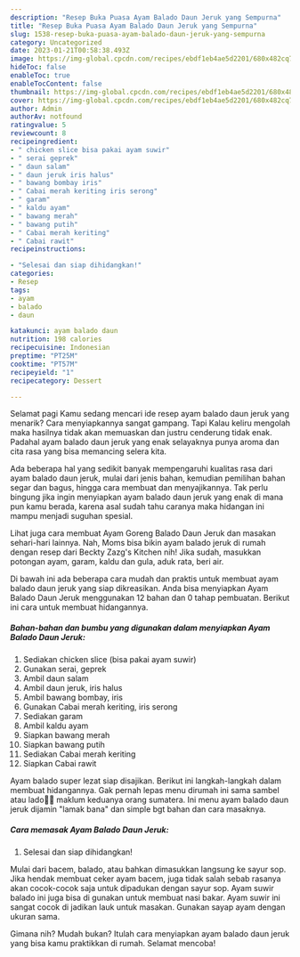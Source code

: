 ```yaml
---
description: "Resep Buka Puasa Ayam Balado Daun Jeruk yang Sempurna"
title: "Resep Buka Puasa Ayam Balado Daun Jeruk yang Sempurna"
slug: 1538-resep-buka-puasa-ayam-balado-daun-jeruk-yang-sempurna
category: Uncategorized
date: 2023-01-21T00:58:38.493Z
image: https://img-global.cpcdn.com/recipes/ebdf1eb4ae5d2201/680x482cq70/ayam-balado-daun-jeruk-foto-resep-utama.jpg
hideToc: false
enableToc: true
enableTocContent: false
thumbnail: https://img-global.cpcdn.com/recipes/ebdf1eb4ae5d2201/680x482cq70/ayam-balado-daun-jeruk-foto-resep-utama.jpg
cover: https://img-global.cpcdn.com/recipes/ebdf1eb4ae5d2201/680x482cq70/ayam-balado-daun-jeruk-foto-resep-utama.jpg
author: Admin
authorAv: notfound
ratingvalue: 5
reviewcount: 8
recipeingredient:
- " chicken slice bisa pakai ayam suwir"
- " serai geprek"
- " daun salam"
- " daun jeruk iris halus"
- " bawang bombay iris"
- " Cabai merah keriting iris serong"
- " garam"
- " kaldu ayam"
- " bawang merah"
- " bawang putih"
- " Cabai merah keriting"
- " Cabai rawit"
recipeinstructions:

- "Selesai dan siap dihidangkan!"
categories:
- Resep
tags:
- ayam
- balado
- daun

katakunci: ayam balado daun 
nutrition: 198 calories
recipecuisine: Indonesian
preptime: "PT25M"
cooktime: "PT57M"
recipeyield: "1"
recipecategory: Dessert

---
```



Selamat pagi Kamu sedang mencari ide resep ayam balado daun jeruk yang menarik? Cara menyiapkannya sangat gampang. Tapi Kalau keliru mengolah maka hasilnya tidak akan memuaskan dan justru cenderung tidak enak. Padahal ayam balado daun jeruk yang enak selayaknya punya aroma dan cita rasa yang bisa memancing selera kita.


Ada beberapa hal yang sedikit banyak mempengaruhi kualitas rasa dari ayam balado daun jeruk, mulai dari jenis bahan, kemudian pemilihan bahan segar dan bagus, hingga cara membuat dan menyajikannya. Tak perlu bingung jika ingin menyiapkan ayam balado daun jeruk yang enak di mana pun kamu berada, karena asal sudah tahu caranya maka hidangan ini mampu menjadi suguhan spesial.

Lihat juga cara membuat Ayam Goreng Balado Daun Jeruk dan masakan sehari-hari lainnya. Nah, Moms bisa bikin ayam balado jeruk di rumah dengan resep dari Beckty Zazg&#39;s Kitchen nih! Jika sudah, masukkan potongan ayam, garam, kaldu dan gula, aduk rata, beri air.


Di bawah ini ada beberapa cara mudah dan praktis untuk membuat ayam balado daun jeruk yang siap dikreasikan. Anda bisa menyiapkan Ayam Balado Daun Jeruk menggunakan 12 bahan dan 0 tahap pembuatan. Berikut ini cara untuk membuat hidangannya.

<!--inarticleads1-->

##### Bahan-bahan dan bumbu yang digunakan dalam menyiapkan Ayam Balado Daun Jeruk:

1. Sediakan  chicken slice (bisa pakai ayam suwir)
1. Gunakan  serai, geprek
1. Ambil  daun salam
1. Ambil  daun jeruk, iris halus
1. Ambil  bawang bombay, iris
1. Gunakan  Cabai merah keriting, iris serong
1. Sediakan  garam
1. Ambil  kaldu ayam
1. Siapkan  bawang merah
1. Siapkan  bawang putih
1. Sediakan  Cabai merah keriting
1. Siapkan  Cabai rawit


Ayam balado super lezat siap disajikan. Berikut ini langkah-langkah dalam membuat hidangannya. Gak pernah lepas menu dirumah ini sama sambel atau lado🤣🤣 maklum keduanya orang sumatera. Ini menu ayam balado daun jeruk dijamin &#34;lamak bana&#34; dan simple bgt bahan dan cara masaknya. 

<!--inarticleads2-->

##### Cara memasak Ayam Balado Daun Jeruk:


1. Selesai dan siap dihidangkan!

Mulai dari bacem, balado, atau bahkan dimasukkan langsung ke sayur sop. Jika hendak membuat ceker ayam bacem, juga tidak salah sebab rasanya akan cocok-cocok saja untuk dipadukan dengan sayur sop. Ayam suwir balado ini juga bisa di gunakan untuk membuat nasi bakar. Ayam suwir ini sangat cocok di jadikan lauk untuk masakan. Gunakan sayap ayam dengan ukuran sama. 

Gimana nih? Mudah bukan? Itulah cara menyiapkan ayam balado daun jeruk yang bisa kamu praktikkan di rumah. Selamat mencoba!
